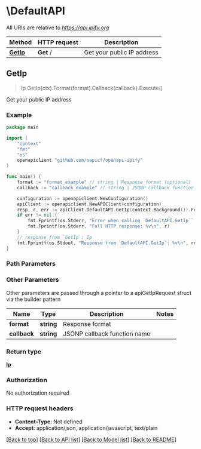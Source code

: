# \DefaultAPI

All URIs are relative to *https://api.ipify.org*

Method | HTTP request | Description
------------- | ------------- | -------------
[**GetIp**](DefaultAPI.md#GetIp) | **Get** / | Get your public IP address



## GetIp

> Ip GetIp(ctx).Format(format).Callback(callback).Execute()

Get your public IP address

### Example

```go
package main

import (
	"context"
	"fmt"
	"os"
	openapiclient "github.com/oapicf/openapi-ipify"
)

func main() {
	format := "format_example" // string | Response format (optional)
	callback := "callback_example" // string | JSONP callback function name (optional)

	configuration := openapiclient.NewConfiguration()
	apiClient := openapiclient.NewAPIClient(configuration)
	resp, r, err := apiClient.DefaultAPI.GetIp(context.Background()).Format(format).Callback(callback).Execute()
	if err != nil {
		fmt.Fprintf(os.Stderr, "Error when calling `DefaultAPI.GetIp``: %v\n", err)
		fmt.Fprintf(os.Stderr, "Full HTTP response: %v\n", r)
	}
	// response from `GetIp`: Ip
	fmt.Fprintf(os.Stdout, "Response from `DefaultAPI.GetIp`: %v\n", resp)
}
```

### Path Parameters



### Other Parameters

Other parameters are passed through a pointer to a apiGetIpRequest struct via the builder pattern


Name | Type | Description  | Notes
------------- | ------------- | ------------- | -------------
 **format** | **string** | Response format |
 **callback** | **string** | JSONP callback function name |

### Return type

[**Ip**](Ip.md)

### Authorization

No authorization required

### HTTP request headers

- **Content-Type**: Not defined
- **Accept**: application/json, application/javascript, text/plain

[[Back to top]](#) [[Back to API list]](../README.md#documentation-for-api-endpoints)
[[Back to Model list]](../README.md#documentation-for-models)
[[Back to README]](../README.md)

